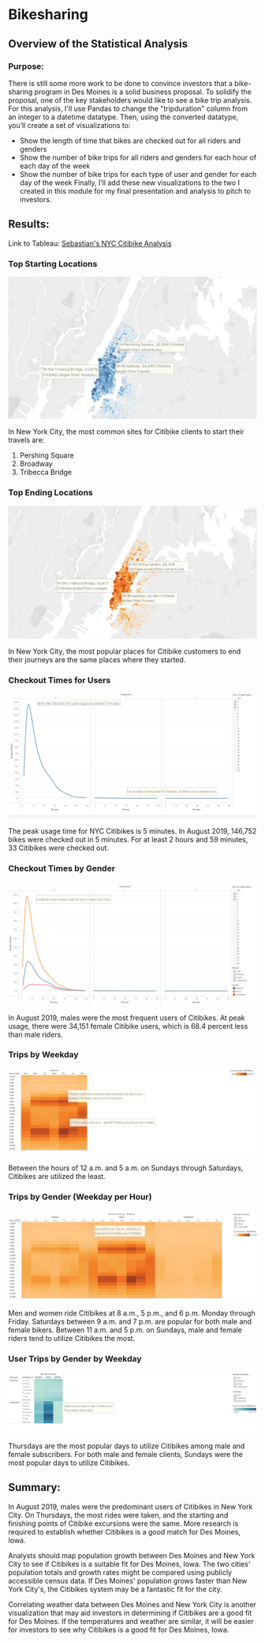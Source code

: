 # Bikesharing

## Overview of the Statistical Analysis

### Purpose:

There is still some more work to be done to convince investors that a bike-sharing program in Des Moines is a solid business proposal. To solidify the proposal, one of the key stakeholders would like to see a bike trip analysis. For this analysis, I'll use Pandas to change the "tripduration" column from an integer to a datetime datatype. Then, using the converted datatype, you’ll create a set of visualizations to:
 - Show the length of time that bikes are checked out for all riders and genders
 - Show the number of bike trips for all riders and genders for each hour of each day of the week
 - Show the number of bike trips for each type of user and gender for each day of the week
Finally, I’ll add these new visualizations to the two I created in this module for my final presentation and analysis to pitch to investors.

## Results:
Link to Tableau:
[Sebastian's NYC Citibike Analysis](https://public.tableau.com/app/profile/sebastian.scholl/viz/NYC_CitiBike_Challenge_Trip_Analysis_16444545557670/NYCCitibikeStory?publish=yes "Sebastian's NYC Citibike Analysis")

### Top Starting Locations

![Top_Starting_Locations](https://github.com/Sebjet24/Bikesharing/blob/main/Resources/Top_Starting_Locations.PNG)

In New York City, the most common sites for Citibike clients to start their travels are:
1. Pershing Square
2. Broadway
3. Tribecca Bridge

### Top Ending Locations

![Top_Ending_Locations](https://github.com/Sebjet24/Bikesharing/blob/main/Resources/Top_Ending_Locations.PNG)

In New York City, the most popular places for Citibike customers to end their journeys are the same places where they started.

### Checkout Times for Users

![Checkout_Times_for_Users](https://github.com/Sebjet24/Bikesharing/blob/main/Resources/Checkout_Times_for_Users.PNG)

The peak usage time for NYC Citibikes is 5 minutes. In August 2019, 146,752 bikes were checked out in 5 minutes. For at least 2 hours and 59 minutes, 33 Citibikes were checked out.

### Checkout Times by Gender

![Checkout_Times_by_Gender](https://github.com/Sebjet24/Bikesharing/blob/main/Resources/Checkout_Times_by_Gender.PNG)

In August 2019, males were the most frequent users of Citibikes. At peak usage, there were 34,151 female Citibike users, which is 68.4 percent less than male riders.

### Trips by Weekday

![Trips_by_Weekday](https://github.com/Sebjet24/Bikesharing/blob/main/Resources/Trips_by_Weekday.PNG)

Between the hours of 12 a.m. and 5 a.m. on Sundays through Saturdays, Citibikes are utilized the least.

### Trips by Gender (Weekday per Hour)

![Trips_by_Gender_(Weekday_per_Hour)](https://github.com/Sebjet24/Bikesharing/blob/main/Resources/Trips_by_Gender_(Weekday_per_Hour).PNG)

Men and women ride Citibikes at 8 a.m., 5 p.m., and 6 p.m. Monday through Friday. Saturdays between 9 a.m. and 7 p.m. are popular for both male and female bikers. Between 11 a.m. and 5 p.m. on Sundays, male and female riders tend to utilize Citibikes the most.

### User Trips by Gender by Weekday

![User_Trips_by_Gender_by_Weekday](https://github.com/Sebjet24/Bikesharing/blob/main/Resources/User_Trips_by_Gender_by_Weekday.PNG)

Thursdays are the most popular days to utilize Citibikes among male and female subscribers. For both male and female clients, Sundays were the most popular days to utilize Citibikes.

## Summary:
In August 2019, males were the predominant users of Citibikes in New York City. On Thursdays, the most rides were taken, and the starting and finishing points of Citibike excursions were the same. More research is required to establish whether Citibikes is a good match for Des Moines, Iowa.

Analysts should map population growth between Des Moines and New York City to see if Citibikes is a suitable fit for Des Moines, Iowa. The two cities' population totals and growth rates might be compared using publicly accessible census data. If Des Moines' population grows faster than New York City's, the Citibikes system may be a fantastic fit for the city.

Correlating weather data between Des Moines and New York City is another visualization that may aid investors in determining if Citibikes are a good fit for Des Moines. If the temperatures and weather are similar, it will be easier for investors to see why Citibikes is a good fit for Des Moines, Iowa.
